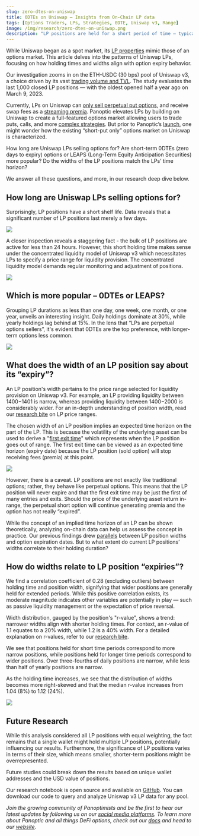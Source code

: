 ```yaml
---
slug: zero-dtes-on-uniswap
title: 0DTEs on Uniswap – Insights from On-Chain LP data
tags: [Options Traders, LPs, Strategies, 0DTE, Uniswap v3, Range]
image: /img/research/zero-dtes-on-uniswap.png
description: "LP positions are held for a short period of time – typically less than a day. We explore widths and holding time from the POV that LPs are option sellers with an implied expiry date."
---
```


While Uniswap began as a spot market, its [LP properties](https://lambert-guillaume.medium.com/uniswap-v3-lp-tokens-as-perpetual-put-and-call-options-5b66219db827) mimic those of an options market. This article delves into the patterns of Uniswap LPs, focusing on how holding times and widths align with option expiry behavior.

<!-- truncate -->

Our investigation zooms in on the ETH-USDC (30 bps) pool of Uniswap v3, a choice driven by its vast [trading volume and TVL](https://info.uniswap.org/#/pools/0x8ad599c3a0ff1de082011efddc58f1908eb6e6d8). The study evaluates the last 1,000 closed LP positions — with the oldest opened half a year ago on March 9, 2023.

  

Currently, LPs on Uniswap can [only sell perpetual put options](https://panoptic.xyz/research/defi-put-options-uniswap-backtest), and receive swap fees as a [streaming premia](https://panoptic.xyz/blog/streamia-defi-native-options-pricing). Panoptic elevates LPs by building on Uniswap to create a full-featured options market allowing users to trade puts, calls, and more [complex strategies](https://panoptic.xyz/research/essential-options-strategies-to-know). But prior to Panoptic’s [launch](https://panoptic.xyz/blog/gated-launch-sign-up), one might wonder how the existing “short-put only” options market on Uniswap is characterized.

  

How long are Uniswap LPs selling options for? Are short-term 0DTEs (zero days to expiry) options or LEAPS (Long-Term Equity Anticipation Securities) more popular? Do the widths of the LP positions match the LPs’ time horizon?

  

We answer all these questions, and more, in our research deep dive below.

## How long are Uniswap LPs selling options for?

Surprisingly, LP positions have a short shelf life. Data reveals that a significant number of LP positions last merely a few days.

  

![](./days_held_hist.png)

  

A closer inspection reveals a staggering fact - the bulk of LP positions are active for less than 24 hours. However, this short holding time makes sense under the concentrated liquidity model of Uniswap v3 which necessitates LPs to specify a price range for liquidity provision. The concentrated liquidity model demands regular monitoring and adjustment of positions.

  

![](./days_held_hist_zoom.png)

  

## Which is more popular – 0DTEs or LEAPS?

  

Grouping LP durations as less than one day, one week, one month, or one year, unveils an interesting insight. Daily holdings dominate at 30%, while yearly holdings lag behind at 15%. In the lens that “LPs are perpetual options sellers”, it's evident that 0DTEs are the top preference, with longer-term options less common.

![](./comparison_days_held.png)

  

## What does the width of an LP position say about its “expiry”?

An LP position's width pertains to the price range selected for liquidity provision on Uniswap v3. For example, an LP providing liquidity between $1400-$1401 is narrow, whereas providing liquidity between $1400-$2000 is considerably wider. For an in-depth understanding of position width, read our [research bite](https://panoptic.xyz/research/uniswap-lp-calculate-price-range) on LP price ranges.

  

The chosen width of an LP position implies an expected time horizon on the part of the LP. This is because the volatility of the underlying asset can be used to derive a "[first exit time](https://panoptic.xyz/research/stay-in-range-uniswap-v3)" which represents when the LP position goes out of range. The first exit time can be viewed as an expected time horizon (expiry date) because the LP position (sold option) will stop receiving fees (premia) at this point.

  

![](./first-exit.png)

  

However, there is a caveat. LP positions are not exactly like traditional options; rather, they behave like perpetual options. This means that the LP position will never expire and that the first exit time may be just the first of many entries and exits. Should the price of the underlying asset return in-range, the perpetual short option will continue generating premia and the option has not really “expired”.

  

While the concept of an implied time horizon of an LP can be shown theoretically, analyzing on-chain data can help us assess the concept in practice. Our previous findings drew [parallels](https://panoptic.xyz/research/zero-dte-defi-options) between LP position widths and option expiration dates. But to what extent do current LP positions’ widths correlate to their holding duration?

## How do widths relate to LP position “expiries”?

We find a correlation coefficient of 0.28 (excluding outliers) between holding time and position width, signifying that wider positions are generally held for extended periods. While this positive correlation exists, its moderate magnitude indicates other variables are potentially in play — such as passive liquidity management or the expectation of price reversal.

  

Width distribution, gauged by the position's "r-value", shows a trend: narrower widths align with shorter holding times. For context, an r-value of 1.1 equates to a 20% width, while 1.2 is a 40% width. For a detailed explanation on r-values, refer to our [research bite](https://panoptic.xyz/research/uniswap-lp-calculate-price-range).

  

We see that positions held for short time periods correspond to more narrow positions, while positions held for longer time periods correspond to wider positions. Over three-fourths of daily positions are narrow, while less than half of yearly positions are narrow.

  

As the holding time increases, we see that the distribution of widths becomes more right-skewed and that the median r-value increases from 1.04 (8%) to 1.12 (24%).

![](./Time_vs_width.png)

## Future Research

While this analysis considered all LP positions with equal weighting, the fact remains that a single wallet might hold multiple LP positions, potentially influencing our results. Furthermore, the significance of LP positions varies in terms of their size, which means smaller, shorter-term positions might be overrepresented.

  

Future studies could break down the results based on unique wallet addresses and the USD value of positions.

  

Our research notebook is open source and available on [GitHub](https://github.com/panoptic-labs/research/blob/main/_research-bites/20231009/Uniswap_v3_LPs_time_vs_width.ipynb). You can download our code to query and analyze Uniswap v3 LP data for any pool.

  
  

_Join the growing community of Panoptimists and be the first to hear our latest updates by following us on our [social media platforms](https://links.panoptic.xyz/all). To learn more about Panoptic and all things DeFi options, check out our [docs](https://panoptic.xyz/docs/intro) and head to our [website](https://panoptic.xyz/)._
